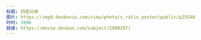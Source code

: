 ```yaml
---
标题: 四驱兄弟
图片: https://img9.doubanio.com/view/photo/s_ratio_poster/public/p2554018844.jpg
时时: 1996
链接: https://movie.douban.com/subject/2990287/
---
```

